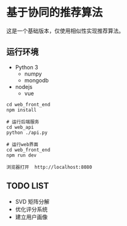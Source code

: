 # 基于协同的推荐算法

这是一个基础版本，仅使用相似性实现推荐算法。

## 运行环境

- Python 3
	+ numpy
	+ mongodb
- nodejs
	+ vue
	
```
cd web_front_end
npm install

# 运行后端服务
cd web_api
python ./api.py

# 运行web界面
cd web_front_end
npm run dev

浏览器打开  http://localhost:8080
```

## TODO LIST

- SVD 矩阵分解
- 优化评分系统
- 建立用户画像